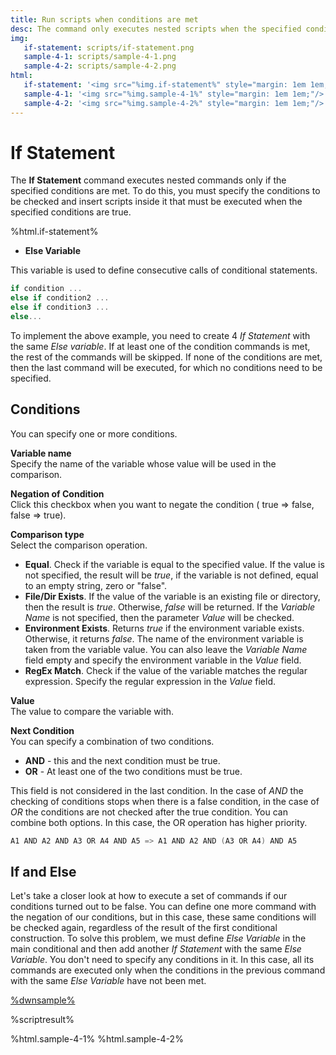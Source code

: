 ```yaml
---
title: Run scripts when conditions are met
desc: The command only executes nested scripts when the specified conditions are true.
img:
   if-statement: scripts/if-statement.png
   sample-4-1: scripts/sample-4-1.png
   sample-4-2: scripts/sample-4-2.png
html:
   if-statement: '<img src="%img.if-statement%" style="margin: 1em 1em;"/>'
   sample-4-1: '<img src="%img.sample-4-1%" style="margin: 1em 1em;"/>'
   sample-4-2: '<img src="%img.sample-4-2%" style="margin: 1em 1em;"/>'
---
```

# If Statement

The **If Statement** command executes nested commands only if the specified conditions are met. To do this, you must specify the conditions to be checked and insert scripts inside it that must be executed when the specified conditions are true.

%html.if-statement%

* **Else Variable**  

This variable is used to define consecutive calls of conditional statements.

``` go
if condition ...
else if condition2 ...
else if condition3 ...
else...
```

To implement the above example, you need to create 4 *If Statement* with the same *Else variable*. If at least one of the condition commands is met, the rest of the commands will be skipped. If none of the conditions are met, then the last command will be executed, for which no conditions need to be specified.

## Conditions

You can specify one or more conditions.

**Variable name**  
Specify the name of the variable whose value will be used in the comparison.

**Negation of Condition**  
Click this checkbox when you want to negate the condition ( true => false, false => true).

**Comparison type**  
Select the comparison operation.

* **Equal**. Check if the variable is equal to the specified value. If the value is not specified, the result will be *true*, if the variable is not defined, equal to an empty string, zero or "false".
* **File/Dir Exists**. If the value of the variable is an existing file or directory, then the result is *true*. Otherwise, *false* will be returned. If the *Variable Name* is not specified, then the parameter *Value* will be checked.
* **Environment Exists**. Returns *true* if the environment variable exists. Otherwise, it returns *false*. The name of the environment variable is taken from the variable value. You can also leave the *Variable Name* field empty and specify the environment variable in the *Value* field.  
* **RegEx Match**. Check if the value of the variable matches the regular expression. Specify the regular expression in the *Value* field.

**Value**  
The value to compare the variable with.

**Next Condition**  
You can specify a combination of two conditions.

* **AND** - this and the next condition must be true.
* **OR** - At least one of the two conditions must be true.

This field is not considered in the last condition. In the case of *AND* the checking of conditions stops when there is a false condition, in the case of *OR* the conditions are not checked after the true condition. You can combine both options. In this case, the OR operation has higher priority.

``` go
A1 AND A2 AND A3 OR A4 AND A5 => A1 AND A2 AND (A3 OR A4) AND A5
```

## If and Else

Let's take a closer look at how to execute a set of commands if our conditions turned out to be false. You can define one more command with the negation of our conditions, but in this case, these same conditions will be checked again, regardless of the result of the first conditional construction. To solve this problem, we must define *Else Variable* in the main conditional and then add another *If Statement* with the same *Else Variable*. You don't need to specify any conditions in it. In this case, all its commands are executed only when the conditions in the previous command with the same *Else Variable* have not been met.

[%dwnsample%](/samples/sample-4.yaml)

%scriptresult%

%html.sample-4-1%
%html.sample-4-2%
